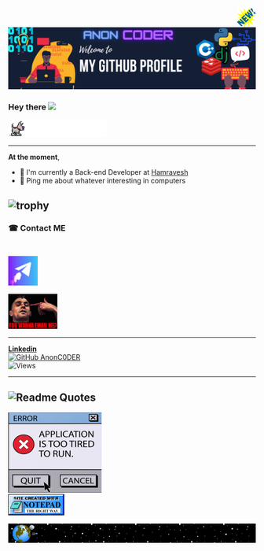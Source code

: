 <img src="https://github.com/AnonC0DER/AnonC0DER/raw/main/img/nice4.gif" align="right">
<img src="https://github.com/AnonC0DER/AnonC0DER/raw/main/welcome.png">


### Hey there <img src="https://media.giphy.com/media/WUlplcMpOCEmTGBtBW/giphy.gif" width="30">
<img src="https://github.com/AnonC0DER/AnonC0DER/raw/main/img/nice2.gif">

---

**At the moment**, 
<br>
- 🐍 I'm currently a Back-end Developer at [Hamravesh](https://hamravesh.com/)
- 💬 Ping me about whatever interesting in computers

![trophy](https://github-profile-trophy.vercel.app/?username=AnonC0DER&theme=onedark)
---

### ☎ Contact ME 
<br>

<a href="https://t.me/HesamN_n"><img src="https://github.com/AnonC0DER/AnonC0DER/raw/main/img/telegram-gif.gif" width="60" /></a>

<a href="mailto:hesam.norin@yahoo.com">
<img src="https://github.com/AnonC0DER/AnonC0DER/blob/main/img/wannaemailme.gif" width="100" />
</a>

---
[**Linkedin**](https://www.linkedin.com/in/hesam-norin/)
<br>
[![GitHub AnonC0DER](https://img.shields.io/github/followers/AnonC0DER?label=follow&style=for-the-badge&logo=appveyor)](https://github.com/AnonC0DER)
<br>
![Views](https://profile-counter.glitch.me/AnonC0DER/count.svg)

---
![Readme Quotes](https://quotes-github-readme.vercel.app/api?type=horizontal&theme=dark)
---
![Screenshot](/img/error.png) <br>
![Screenshot](/img/notepad.gif)

<img src="https://github.com/AnonC0DER/AnonC0DER/raw/main/img/rocket2.gif">
